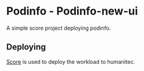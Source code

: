 # Podinfo - Podinfo-new-ui

A simple score project deploying podinfo.

## Deploying

[Score](https://score.dev/) is used to deploy the workload to humanitec.
